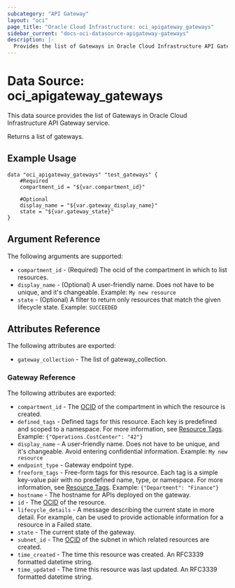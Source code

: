 ```yaml
---
subcategory: "API Gateway"
layout: "oci"
page_title: "Oracle Cloud Infrastructure: oci_apigateway_gateways"
sidebar_current: "docs-oci-datasource-apigateway-gateways"
description: |-
  Provides the list of Gateways in Oracle Cloud Infrastructure API Gateway service
---
```


# Data Source: oci_apigateway_gateways
This data source provides the list of Gateways in Oracle Cloud Infrastructure API Gateway service.

Returns a list of gateways.


## Example Usage

```hcl
data "oci_apigateway_gateways" "test_gateways" {
	#Required
	compartment_id = "${var.compartment_id}"

	#Optional
	display_name = "${var.gateway_display_name}"
	state = "${var.gateway_state}"
}
```

## Argument Reference

The following arguments are supported:

* `compartment_id` - (Required) The ocid of the compartment in which to list resources.
* `display_name` - (Optional) A user-friendly name. Does not have to be unique, and it's changeable.  Example: `My new resource` 
* `state` - (Optional) A filter to return only resources that match the given lifecycle state.  Example: `SUCCEEDED` 


## Attributes Reference

The following attributes are exported:

* `gateway_collection` - The list of gateway_collection.

### Gateway Reference

The following attributes are exported:

* `compartment_id` - The [OCID](https://docs.cloud.oracle.com/iaas/Content/General/Concepts/identifiers.htm) of the compartment in which the resource is created. 
* `defined_tags` - Defined tags for this resource. Each key is predefined and scoped to a namespace. For more information, see [Resource Tags](https://docs.cloud.oracle.com/iaas/Content/General/Concepts/resourcetags.htm).  Example: `{"Operations.CostCenter": "42"}` 
* `display_name` - A user-friendly name. Does not have to be unique, and it's changeable.  Avoid entering confidential information.  Example: `My new resource` 
* `endpoint_type` - Gateway endpoint type.
* `freeform_tags` - Free-form tags for this resource. Each tag is a simple key-value pair with no predefined name, type, or namespace. For more information, see [Resource Tags](https://docs.cloud.oracle.com/iaas/Content/General/Concepts/resourcetags.htm).  Example: `{"Department": "Finance"}` 
* `hostname` - The hostname for APIs deployed on the gateway.
* `id` - The [OCID](https://docs.cloud.oracle.com/iaas/Content/General/Concepts/identifiers.htm) of the resource. 
* `lifecycle_details` - A message describing the current state in more detail. For example, can be used to provide actionable information for a resource in a Failed state. 
* `state` - The current state of the gateway.
* `subnet_id` - The [OCID](https://docs.cloud.oracle.com/iaas/Content/General/Concepts/identifiers.htm) of the subnet in which related resources are created. 
* `time_created` - The time this resource was created. An RFC3339 formatted datetime string.
* `time_updated` - The time this resource was last updated. An RFC3339 formatted datetime string.


